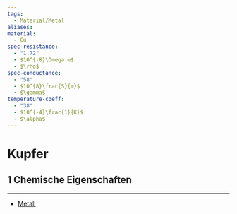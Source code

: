 ```yaml
---
tags:
  - Material/Metal
aliases: 
material:
  - Cu
spec-resistance:
  - "1.72"
  - $10^{-8}\Omega m$
  - $\rho$
spec-conductance:
  - "58"
  - $10^{8}\frac{S}{m}$
  - $\gamma$
temperature-coeff:
  - "38"
  - $10^{-4}\frac{1}{K}$
  - $\alpha$
---
```


# Kupfer

## 1 Chemische Eigenschaften

---

- [Metall](../../Chemie/Metallbindung.md)
